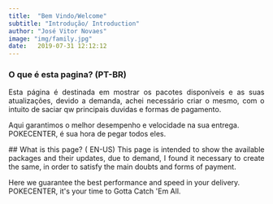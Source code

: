 ```yaml
---
title:  "Bem Vindo/Welcome"
subtitle: "Introdução/ Introduction"
author: "José Vitor Novaes"
image: "img/family.jpg"
date:   2019-07-31 12:12:12
---
```


### O que é esta pagina? (PT-BR)

<p style="text-align: justify;">
Esta página é destinada em mostrar os pacotes disponíveis e as suas atualizações, devido a  demanda, achei necessário criar o mesmo, com o intuito de saciar qw principais duvidas e formas de pagamento.

Aqui garantimos o melhor desempenho e velocidade na sua entrega.
POKECENTER, é sua  hora de pegar todos eles.
</p>
<p style="text-align: justify;">
## What is this page? ( EN-US)
This page is intended to show the available packages and their updates, due to demand, I found it necessary to create the same, in order to satisfy the main doubts and forms of payment.
</p>
Here we guarantee the best performance and speed in your delivery.
POKECENTER, it's your time to Gotta Catch 'Em All.

